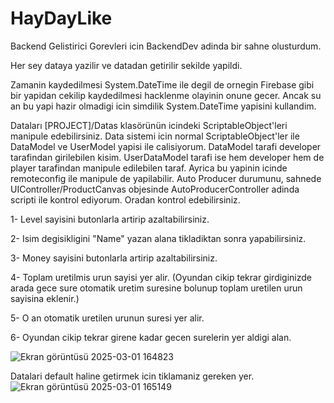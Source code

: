# HayDayLike

Backend Gelistirici Gorevleri icin BackendDev adinda bir sahne olusturdum.

Her sey dataya yazilir ve datadan getirilir sekilde yapildi.

Zamanin kaydedilmesi System.DateTime ile degil de ornegin Firebase gibi bir yapidan cekilip kaydedilmesi hacklenme olayinin onune gecer. Ancak su an bu yapi hazir olmadigi icin simdilik System.DateTime yapisini kullandim.

Dataları [PROJECT]/Datas klasörünün icindeki ScriptableObject'leri manipule edebilirsiniz.
Data sistemi icin normal ScriptableObject'ler ile DataModel ve UserModel yapisi ile calisiyorum. DataModel tarafi developer tarafindan girilebilen kisim. UserDataModel tarafi ise hem developer hem de player tarafindan manipule edilebilen taraf. Ayrica bu yapinin icinde remoteconfig ile manipule de yapilabilir.
Auto Producer durumunu, sahnede UIController/ProductCanvas objesinde AutoProducerController adinda scripti ile kontrol ediyorum. Oradan kontrol edebilirsiniz.

1- Level sayisini butonlarla artirip azaltabilirsiniz.

2- Isim degisikligini "Name" yazan alana tikladiktan sonra yapabilirsiniz.

3- Money sayisini butonlarla artirip azaltabilirsiniz.


4- Toplam uretilmis urun sayisi yer alir. (Oyundan cikip tekrar girdiginizde arada gece sure otomatik uretim suresine bolunup toplam uretilen urun sayisina eklenir.)

5- O an otomatik uretilen urunun suresi yer alir.


6- Oyundan cikip tekrar girene kadar gecen surelerin yer aldigi alan.

![Ekran görüntüsü 2025-03-01 164823](https://github.com/user-attachments/assets/ed01cbfc-0810-42eb-8707-cd1f6f022d1d)


Datalari default haline getirmek icin tiklamaniz gereken yer.
![Ekran görüntüsü 2025-03-01 165149](https://github.com/user-attachments/assets/6cc5534e-6f95-45e1-b03f-4d270d909a40)
